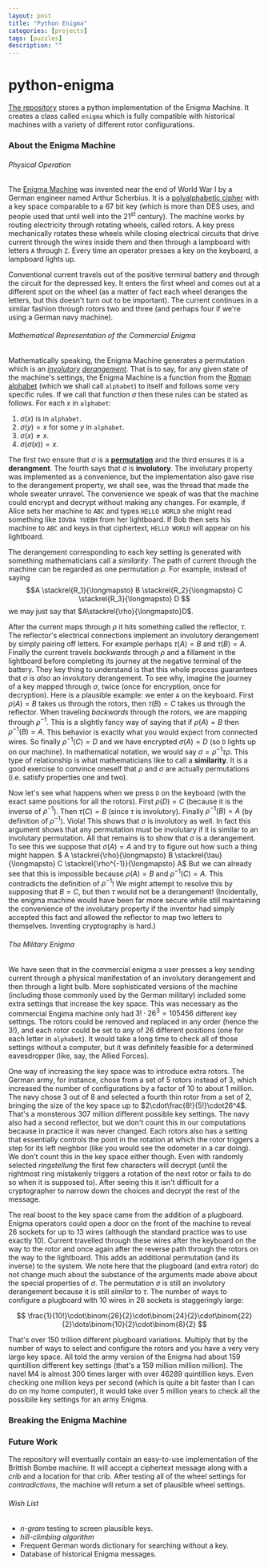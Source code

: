 ```yaml
---
layout: post
title: "Python Enigma"
categories: [projects]
tags: [puzzles]
description: ""
---
```


# python-enigma
[The repository](github.io/aylvisaker/python-enigma) stores a python implementation of the Enigma Machine. It creates a class called `enigma` which is fully compatible with historical machines with a variety of different rotor configurations.

### About the Enigma Machine
###### Physical Operation
The [Enigma Machine](wki.pe/Enigma_machine) was invented near the end of World War I by a German engineer named Arthur Scherbius. It is a [polyalphabetic cipher](wki.pe/Polyalphabetic_cipher) with a key space comparable to a $67$ bit key (which is more than DES uses, and people used that until well into the $21^\text{st}$ century). The machine works by routing electricity through rotating wheels, called rotors. A key press mechanically rotates these wheels while closing electrical circuits that drive current through the wires inside them and then through a lampboard with letters `A` through `Z`. Every time an operator presses a key on the keyboard, a lampboard lights up.

Conventional current travels out of the positive terminal battery and through the circuit for the depressed key. It enters the first wheel and comes out at a different spot on the wheel (as a matter of fact each wheel deranges the letters, but this doesn't turn out to be important). The current continues in a similar fashion through rotors two and three (and perhaps four if we're using a German navy machine).

###### Mathematical Representation of the Commercial Enigma
Mathematically speaking, the Enigma Machine generates a permutation which is an *[involutory](wki.pe/Involution_(mathematics)) [derangement](wki.pe/Derangement)*. That is to say, for any given state of the machine's settings, the Enigma Machine is a function from the [Roman alphabet](Roman_alphabet) (which we shall call `alphabet`) to itself and follows some very specific rules. If we call that function $\sigma$ then these rules can be stated as follows. For each $x$ in `alphabet`:
1. $\sigma(x)$ is in `alphabet`.
2. $\sigma(y)=x$ for some $y$ in `alphabet`.
3. $\sigma(x)\neq x$.
4. $\sigma(\sigma(x)) = x$.

The first two ensure that $\sigma$ is a **[permutation](wki.pe/Permutation)** and the third ensures it is a **derangment**. The fourth says that $\sigma$ is **involutory**. The involutary property was implemented as a convenience, but the implementation also gave rise to the derangement property, we shall see, was the thread that made the whole sweater unravel. The convenience we speak of was that the machine could encrypt and decrypt without making any changes. For example, if Alice sets her machine to `ABC` and types `HELLO WORLD` she might read something like `IOVDA YUEBH` from her lightboard. If Bob then sets his machine to `ABC` and keys in that ciphertext, `HELLO WORLD` will appear on his lightboard.

The derangement corresponding to each key setting is generated with something mathematicians call a *similarity*. The path of current through the machine can be regarded as one permutation $\rho$. For example, instead of saying 
$$A \stackrel{R_1}{\longmapsto} B \stackrel{R_2}{\longmapsto} C \stackrel{R_3}{\longmapsto} D $$
we may just say that $A\stackrel{\rho}{\longmapsto}D$.

After the current maps through $\rho$ it hits something called the reflector, $\tau$. The reflector's electrical connections implement an involutory derangement by simply pairing off letters. For example perhaps $\tau(A)=B$ and $\tau(B)=A$. Finally the current travels *backwards* through $\rho$ and a fillament in the lightboard before completing its journey at the negative terminal of the battery. They key thing to understand is that this whole process guarantees that $\sigma$ is *also* an involutory derangement. To see why, imagine the journey of a key mapped through $\sigma$, twice (once for encryption, once for decryption). Here is a plausible example: we enter `A` on the keyboard. First $\rho(A) = B$ takes us through the rotors, then $\tau(B)=C$ takes us through the reflector. When traveling *backwards* through the rotors, we are mapping through $\rho^{-1}$. This is a slightly fancy way of saying that if $\rho(A)=B$ then $\rho^{-1}(B)=A$. This behavior is exactly what you would expect from connected wires. So finally $\rho^{-1}(C)=D$ and we have encrypted $\sigma(A)=D$ (so `D` lights up on our machine). In mathematical notation, we would say $\sigma=\rho^{-1}\tau\rho$. This type of relationship is what mathematicians like to call a **similarity**. It is a good exercise to convince oneself that $\rho$ and $\sigma$ are actually permutations (i.e. satisfy properties one and two).

Now let's see what happens when we press `D` on the keyboard (with the exact same positions for all the rotors). First $\rho(D) = C$ (because it is the inverse of $\rho^{-1}$). Then $\tau(C )=B$ (since $\tau$ is involutory). Finally $\rho^{-1}(B)=A$ (by definition of $\rho^{-1}$). Viola! This shows that $\sigma$ is involutory as well. In fact this argument shows that any permutation must be involutary if it is similar to an involutary permutation. All that remains is to show that $\sigma$ is a derangement. To see this we suppose that $\sigma(A)=A$ and try to figure out how such a thing might happen.
$ A \stackrel{\rho}{\longmapsto} B \stackrel{\tau}{\longmapsto} C \stackrel{\rho^{-1}}{\longmapsto} A$
But we can already see that this is impossible because $\rho(A)=B$ and $\rho^{-1}(C )=A$. This contradicts the definition of $\rho^{-1}$! We might attempt to resolve this by supposing that $B=C$, but then $\tau$ would not be a derangement! (Incidentally, the enigma machine would have been far more secure while still maintaining the convenience of the involutary property if the inventor had simply accepted this fact and allowed the reflector to map two letters to themselves. Inventing cryptography is hard.)

###### The Military Enigma

We have seen that in the commercial enigma a user presses a key sending current through a physical manifestation of an involutory derangement and then through a light bulb. More sophisticated versions of the machine (including those commonly used by the German military) included some extra settings that increase the key space. This was necessary as the commercial Engima machine only had $3!\cdot 26^3 = 105456$ different key settings. The rotors could be removed and replaced in any order (hence the $3!$), and each rotor could be set to any of $26$ different positions (one for each letter in `alphabet`).  It would take a long time to check all of those settings without a computer, but it was definitely feasible for a determined eavesdropper (like, say, the Allied Forces).

One way of increasing the key space was to introduce extra rotors. The German army, for instance, chose from a set of $5$ rotors instead of $3$, which increased the number of configurations by a factor of $10$ to about $1$ million. The navy chose $3$ out of $8$ and selected a fourth thin rotor from a set of $2$, bringing the size of the key space up to $2\cdot\frac{8!}{5!}\cdot26^4$. That's a monsterous $307$ million different possible key settings. The navy also had a second reflector, but we don't count this in our computations because in practice it was never changed. Each rotors also has a setting that essentially controls the point in the rotation at which the rotor triggers a step for its left neighbor (like you would see the odometer in a car doing). We don't count this in the key space either though. Even with randomly selected *ringstellung* the first few characters will decrypt (until the rightmost ring mistakenly triggers a rotation of the next rotor or fails to do so when it is supposed to). After seeing this it isn't difficult for a cryptographer to narrow down the choices and decrypt the rest of the message.

The real boost to the key space came from the addition of a plugboard. Enigma operators could open a door on the front of the machine to reveal $26$ sockets for up to $13$ wires (although the standard practice was to use exactly $10$). Current travelled through these wires after the keyboard on the way to the rotor and once again after the reverse path through the rotors on the way to the lightboard. This adds an additional permutation (and its inverse) to the system. We note here that the plugboard (and extra rotor) do not change much about the substance of the arguments made above about the special properties of $\sigma$. The permutation $\sigma$ is still an involutory derangement because it is still *similar* to $\tau$. The number of ways to configure a plugboard with $10$ wires in $26$ sockets is staggeringly large:

$$ \frac{1}{10!}\cdot\binom{26}{2}\cdot\binom{24}{2}\cdot\binom{22}{2}\dots\binom{10}{2}\cdot\binom{8}{2} $$

That's over $150$ trillion different plugboard variations. Multiply that by the number of ways to select and configure the rotors and you have a very very large key space.  All told the army version of the Enigma had about $159$ quintillion different key settings (that's a $159$ million million million). The navel M4 is almost $300$ times larger with over $46289$ quintillion keys. Even checking one million keys per second (which is quite a bit faster than I can do on my home computer), it would take over $5$ million years to check all the possibile key settings for an army Enigma.

### Breaking the Enigma Machine

### Future Work
The repository will eventually contain an easy-to-use implementation of the Brittish Bombe machine. It will accept a ciphertext message along with a *crib* and a location for that crib. After testing all of the wheel settings for *contradictions*, the machine will return a set of plausible wheel settings.

###### Wish List
* *n-gram* testing to screen plausible keys.
* *hill-climbing algorithm*
* Frequent German words dictionary for searching without a key.
* Database of historical Enigma messages.

